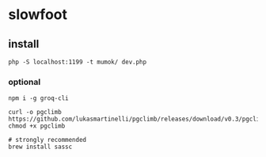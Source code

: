 # slowfoot

## install


`php -S localhost:1199 -t mumok/ dev.php`

### optional

```
npm i -g groq-cli

curl -o pgclimb https://github.com/lukasmartinelli/pgclimb/releases/download/v0.3/pgclimb_darwin_amd64
chmod +x pgclimb

# strongly recommended
brew install sassc
```